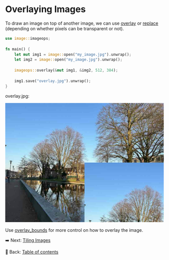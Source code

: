 # Overlaying Images

To draw an image on top of another image, we can use [overlay](https://docs.rs/image/latest/image/imageops/fn.overlay.html) or [replace](https://docs.rs/image/latest/image/imageops/fn.replace.html) (depending on whether pixels can be transparent or not).

```rust
use image::imageops;

fn main() {
    let mut img1 = image::open("my_image.jpg").unwrap();
    let img2 = image::open("my_image.jpg").unwrap();

    imageops::overlay(&mut img1, &img2, 512, 384);
    
    img1.save("overlay.jpg").unwrap();
}
```

overlay.jpg:

![overlay](./image/overlay.jpg)

Use [overlay_bounds](https://docs.rs/image/latest/image/imageops/fn.overlay_bounds.html) for more control on how to overlay the image.

:arrow_right:  Next: [Tiling Images](./tiling_images.md)

:blue_book: Back: [Table of contents](./../README.md)
